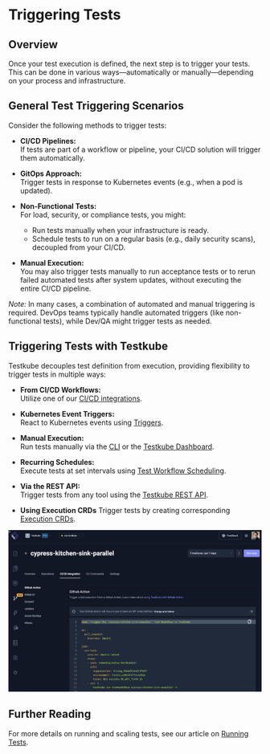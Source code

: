 # Triggering Tests

## Overview

Once your test execution is defined, the next step is to trigger your tests. This can be done in various ways—automatically or manually—depending on your process and infrastructure.

## General Test Triggering Scenarios

Consider the following methods to trigger tests:

- **CI/CD Pipelines:**  
  If tests are part of a workflow or pipeline, your CI/CD solution will trigger them automatically.

- **GitOps Approach:**  
  Trigger tests in response to Kubernetes events (e.g., when a pod is updated).

- **Non-Functional Tests:**  
  For load, security, or compliance tests, you might:

  - Run tests manually when your infrastructure is ready.
  - Schedule tests to run on a regular basis (e.g., daily security scans), decoupled from your CI/CD.

- **Manual Execution:**  
  You may also trigger tests manually to run acceptance tests or to rerun failed automated tests after system updates, without executing the entire CI/CD pipeline.

_Note:_ In many cases, a combination of automated and manual triggering is required. DevOps teams typically handle automated triggers (like non-functional tests), while Dev/QA might trigger tests as needed.

## Triggering Tests with Testkube

Testkube decouples test definition from execution, providing flexibility to trigger tests in multiple ways:

- **From CI/CD Workflows:**  
  Utilize one of our [CI/CD integrations](../articles/cicd-overview.mdx).

- **Kubernetes Event Triggers:**  
  React to Kubernetes events using [Triggers](../articles/test-triggers).

- **Manual Execution:**  
  Run tests manually via the [CLI](../articles/install/1-cli.mdx) or the [Testkube Dashboard](../articles/testkube-dashboard-explore.md).

- **Recurring Schedules:**  
  Execute tests at set intervals using [Test Workflow Scheduling](../articles/test-workflows.md).

- **Via the REST API:**  
  Trigger tests from any tool using the [Testkube REST API](/openapi/overview).

- **Using Execution CRDs**
  Trigger tests by creating corresponding [Execution CRDs](/articles/test-executions).

![CI/CD Integrations](../img/concepts-cicd-integrations.png)

## Further Reading

For more details on running and scaling tests, see our article on [Running Tests](../articles/running-scaling-tests.md).
